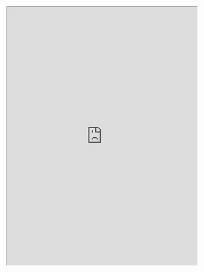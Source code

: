 <iframe src="https://www.codesters.com/embed/v1/preview/2496b88e2c7b4f279a200f40d0c77636/" height="680" width="500"></iframe>
